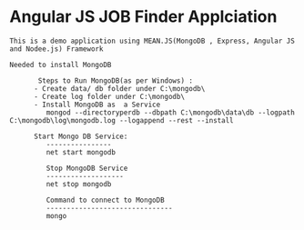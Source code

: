 # Angular JS JOB Finder Applciation
    This is a demo application using MEAN.JS(MongoDB , Express, Angular JS and Nodee.js) Framework 
    
    Needed to install MongoDB
  
		   Steps to Run MongoDB(as per Windows) : 
		  - Create data/ db folder under C:\mongodb\
		  - Create log folder under C:\mongodb\
		  - Install MongoDB as  a Service
		     mongod --directoryperdb --dbpath C:\mongodb\data\db --logpath C:\mongodb\log\mongodb.log --logappend --rest --install
		     
		  Start Mongo DB Service: 
			 ----------------
			 net start mongodb
			 
			 Stop MongoDB Service
			 -------------------
			 net stop mongodb
			 
			 Command to connect to MongoDB
			 -------------------------------
			 mongo
